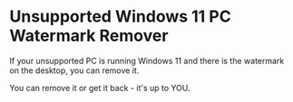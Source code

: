 # Unsupported Windows 11 PC Watermark Remover
If your unsupported PC is running Windows 11 and there is the watermark on the desktop, you can remove it.

You can remove it or get it back - it's up to YOU.
